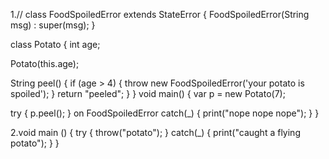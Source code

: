 1.//
class FoodSpoiledError extends StateError {
  FoodSpoiledError(String msg) : super(msg);
}

class Potato {
  int age;

  Potato(this.age);

  String peel() {
    if (age > 4) {
      throw new FoodSpoiledError('your potato is spoiled');
    }
    return "peeled";
  }
}
void main() {
  var p = new Potato(7);

  try {
    p.peel();
  } on FoodSpoiledError catch(_) {
    print("nope nope nope");
  }
}

2.void main () {
try {
    throw("potato");
  } catch(_) {
    print("caught a flying potato");
  }
}